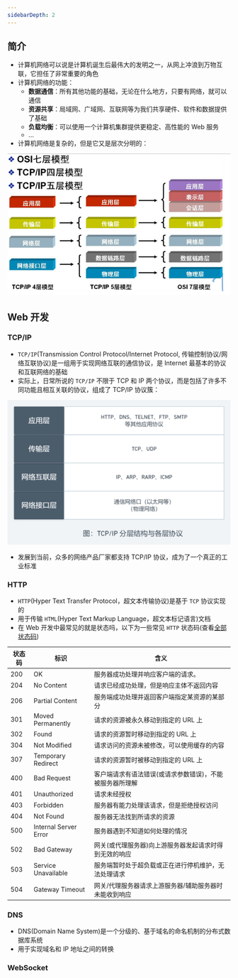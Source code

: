 ```yaml
---
sidebarDepth: 2
---
```


## 简介

+ 计算机网络可以说是计算机诞生后最伟大的发明之一，从网上冲浪到万物互联，它担任了非常重要的角色
+ 计算机网络的功能：
  + **数据通信**：所有其他功能的基础，无论在什么地方，只要有网络，就可以通信
  + **资源共享**：局域网、广域网、互联网等为我们共享硬件、软件和数据提供了基础
  + **负载均衡**：可以使用一个计算机集群提供更稳定、高性能的 Web 服务
  + ...
+ 计算机网络是复杂的，但是它又是层次分明的：

![计算机分层模型对比](./imgs/network-intro_01.png)





## Web 开发

### TCP/IP

+ `TCP/IP`(Transmission Control Protocol/Internet Protocol, 传输控制协议/网络互联协议)是一组用于实现网络互联的通信协议，是 Internet 最基本的协议和互联网络的基础
+ 实际上，日常所说的 `TCP/IP` 不限于 TCP 和 IP 两个协议，而是包括了许多不同功能且相互关联的协议，组成了 TCP/IP 协议簇：

![TCP/IP 分层结构](./imgs/tcp-ip.png)

+ 发展到当前，众多的网络产品厂家都支持 TCP/IP 协议，成为了一个真正的工业标准


### HTTP

+ `HTTP`(Hyper Text Transfer Protocol，超文本传输协议)是基于 `TCP` 协议实现的
+ 用于传输 `HTML`(Hyper Text Markup Language，超文本标记语言)文档
+ 在 Web 开发中最常见的就是状态吗，以下为一些常见 `HTTP` 状态码(查看[全部状态码](/base/computed-network/http/status-code))

状态码|标识|含义
-|-|-
200|OK|服务器成功处理并响应客户端的请求。
204|No Content|请求已经成功处理，但是响应主体不返回内容
206|Partial Content|服务端成功处理并返回客户端指定某资源的某部分
301|Moved Permanently|请求的资源被永久移动到指定的 URL 上
302|Found|请求的资源暂时移动到指定的 URL 上
304|Not Modified|请求访问的资源未被修改，可以使用缓存的内容
307|Temporary Redirect|请求的资源暂时被移动到指定的 URL 上
400|Bad Request|客户端请求有语法错误(或请求参数错误)，不能被服务器所理解
401|Unauthorized|请求未经授权
403|Forbidden|服务器有能力处理该请求，但是拒绝授权访问
404|Not Found|服务器无法找到所请求的资源
500|Internal Server Error|服务器遇到不知道如何处理的情况
502|Bad Gateway|网关(或代理服务器)向上游服务器发起请求时得到无效的响应
503|Service Unavailable|服务端暂时处于超负载或正在进行停机维护，无法处理请求
504|Gateway Timeout|网关/代理服务器请求上游服务器/辅助服务器时未能收到响应



### DNS

+ DNS(Domain Name System)是一个分级的、基于域名的命名机制的分布式数据库系统
+ 用于实现域名和 IP 地址之间的转换



### WebSocket


